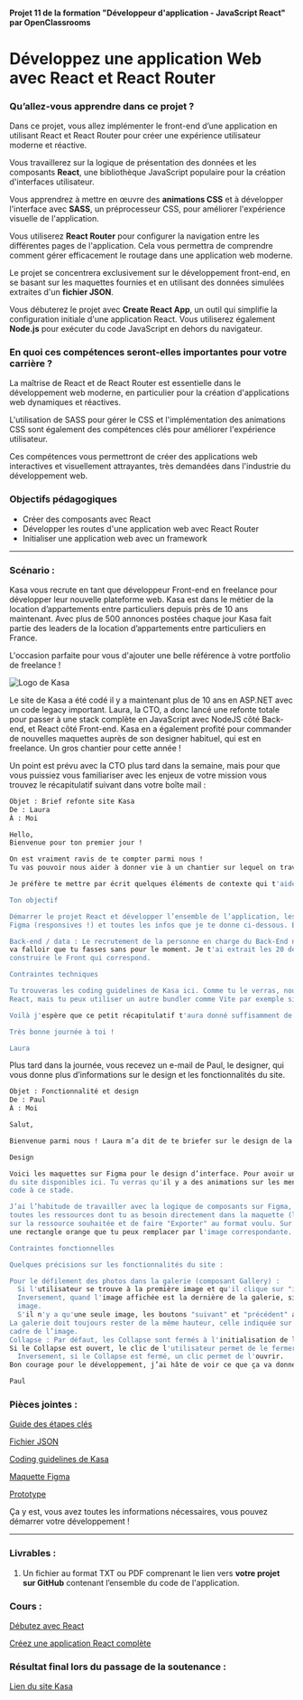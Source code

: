 #### Projet 11 de la formation "Développeur d'application - JavaScript React" par OpenClassrooms

# Développez une application Web avec React et React Router

### Qu’allez-vous apprendre dans ce projet ?
 
Dans ce projet, vous allez implémenter le front-end d’une application en utilisant React et React Router pour créer 
une expérience utilisateur moderne et réactive.

Vous travaillerez sur la logique de présentation des données et les composants **React**, une bibliothèque JavaScript 
populaire pour la création d'interfaces utilisateur.

Vous apprendrez à mettre en œuvre des **animations CSS** et à développer l'interface avec **SASS**, un préprocesseur CSS, 
pour améliorer l'expérience visuelle de l'application.

Vous utiliserez **React Router** pour configurer la navigation entre les différentes pages de l'application. Cela vous 
permettra de comprendre comment gérer efficacement le routage dans une application web moderne.

Le projet se concentrera exclusivement sur le développement front-end, en se basant sur les maquettes fournies et en 
utilisant des données simulées extraites d'un **fichier JSON**.

Vous débuterez le projet avec **Create React App**, un outil qui simplifie la configuration initiale d'une application React. Vous utiliserez également **Node.js** pour exécuter du code JavaScript en dehors du navigateur.

### En quoi ces compétences seront-elles importantes pour votre carrière ? 

La maîtrise de React et de React Router est essentielle dans le développement web moderne, en particulier pour la 
création d'applications web dynamiques et réactives. 

L'utilisation de SASS pour gérer le CSS et l'implémentation des animations CSS sont également des compétences clés 
pour améliorer l'expérience utilisateur. 

Ces compétences vous permettront de créer des applications web interactives et visuellement attrayantes, très 
demandées dans l'industrie du développement web.

### Objectifs pédagogiques
* Créer des composants avec React
* Développer les routes d'une application web avec React Router
* Initialiser une application web avec un framework

***

### Scénario :

Kasa vous recrute en tant que développeur Front-end en freelance pour développer leur nouvelle plateforme web. Kasa est dans le métier de 
la location d’appartements entre particuliers depuis près de 10 ans maintenant. Avec plus de 500 annonces postées chaque jour Kasa fait 
partie des leaders de la location d’appartements entre particuliers en France.

L'occasion parfaite pour vous d'ajouter une belle référence à votre portfolio de freelance !

![Logo de Kasa](https://user.oc-static.com/upload/2022/06/24/16560899769906_FR_811_P8_Banner-Kasa%20%281%29.png)


Le site de Kasa a été codé il y a maintenant plus de 10 ans en ASP.NET avec un code legacy important. Laura, la CTO, a donc lancé une 
refonte totale pour passer à une stack complète en JavaScript avec NodeJS côté Back-end, et React côté Front-end. Kasa en a également 
profité pour commander de nouvelles maquettes auprès de son designer habituel, qui est en freelance. Un gros chantier pour cette année !

Un point est prévu avec la CTO plus tard dans la semaine, mais pour que vous puissiez vous familiariser avec les enjeux de votre mission 
vous trouvez le récapitulatif suivant dans votre boîte mail :


```bash
Objet : Brief refonte site Kasa
De : Laura
À : Moi

Hello,
Bienvenue pour ton premier jour !

On est vraiment ravis de te compter parmi nous !
Tu vas pouvoir nous aider à donner vie à un chantier sur lequel on travaille depuis plusieurs mois.

Je préfère te mettre par écrit quelques éléments de contexte qui t'aideront à te projeter dans ta mission avant notre point de jeudi.

Ton objectif 

Démarrer le projet React et développer l’ensemble de l’application, les composants React, les routes React Router, en suivant les maquettes
Figma (responsives !) et toutes les infos que je te donne ci-dessous. Et ce avec un code de qualité ! 

Back-end / data : Le recrutement de la personne en charge du Back-End n'est pas terminé et va prendre plus de temps que prévu. Du coup, il
va falloir que tu fasses sans pour le moment. Je t'ai extrait les 20 dernières annonces de logements dans ce fichier JSON pour que tu puisses
construire le Front qui correspond.

Contraintes techniques

Tu trouveras les coding guidelines de Kasa ici. Comme tu le verras, nous utilisons habituellement Create React App pour créer les applications
React, mais tu peux utiliser un autre bundler comme Vite par exemple si tu préfères.

Voilà j'espère que ce petit récapitulatif t'aura donné suffisamment de pistes pour aborder sereinement tes premiers jours chez nous.

Très bonne journée à toi !

Laura
```

Plus tard dans la journée, vous recevez un e-mail de Paul, le designer, qui vous donne plus d’informations sur le design et les fonctionnalités 
du site.

```bash
Objet : Fonctionnalité et design
De : Paul
À : Moi

Salut,

Bienvenue parmi nous ! Laura m’a dit de te briefer sur le design de la nouvelle version du site alors voici les infos clés.

Design

Voici les maquettes sur Figma pour le design d’interface. Pour avoir un rendu le plus réaliste possible de l'application, utilise les prototypes
du site disponibles ici. Tu verras qu'il y a des animations sur les menus déroulants mais ce n'est pas indispensable de les intégrer dans ton
code à ce stade.

J’ai l’habitude de travailler avec la logique de composants sur Figma, Sandra m’a dit que ça te faciliterait le travail sur React. Tu trouveras
toutes les ressources dont tu as besoin directement dans la maquette (logo, icônes pour les composants, etc.). Pour cela, il suffit de cliquer
sur la ressource souhaitée et de faire "Exporter" au format voulu. Sur les vignettes des logements, pour les images de couverture, j'ai mis
une rectangle orange que tu peux remplacer par l'image correspondante.

Contraintes fonctionnelles

Quelques précisions sur les fonctionnalités du site :

Pour le défilement des photos dans la galerie (composant Gallery) :
  Si l'utilisateur se trouve à la première image et qu'il clique sur "image précédente", la galerie affiche la dernière image. 
  Inversement, quand l'image affichée est la dernière de la galerie, si l'utilisateur clique sur "image suivante", la galerie affiche la première
  image. 
  S'il n'y a qu'une seule image, les boutons "suivant" et "précédent" ainsi que la numérotation n'apparaissent pas.
La galerie doit toujours rester de la même hauteur, celle indiquée sur la maquette Figma. Les images seront donc coupées et centrées dans le
cadre de l’image.
Collapse : Par défaut, les Collapse sont fermés à l'initialisation de la page. 
Si le Collapse est ouvert, le clic de l'utilisateur permet de le fermer.
  Inversement, si le Collapse est fermé, un clic permet de l'ouvrir.
Bon courage pour le développement, j’ai hâte de voir ce que ça va donner !

Paul
```

### Pièces jointes :

[Guide des étapes clés ](https://course.oc-static.com/projects/D%C3%A9veloppeur+Web/IW_P8+React+Kasa/Guide+d'etapes+cles+-+Creez+une+application+web+de+location+immobiliere+avec+React+1.pdf)

[Fichier JSON](https://s3-eu-west-1.amazonaws.com/course.oc-static.com/projects/Front-End+V2/P9+React+1/logements.json)

[Coding guidelines de Kasa](https://course.oc-static.com/projects/Front-End+V2/P9+React+1/Coding+guidelines+Kasa+FR.pdf)

[Maquette Figma](https://www.figma.com/file/qEno0LwL4ZLkWyeY59kxp1/UI-Design-Kasa-FR?type=design&node-id=0-1&mode=design&t=BeorNz9YLHk4zv3O-0)

[Prototype](https://www.figma.com/proto/qEno0LwL4ZLkWyeY59kxp1/UI-Design-Kasa-FR?type=design&node-id=3-0&scaling=scale-down-width&page-id=0%3A1&starting-point-node-id=3%3A0&show-proto-sidebar=1)


Ça y est, vous avez toutes les informations nécessaires, vous pouvez démarrer votre développement !

***

### Livrables :
1. Un fichier au format TXT ou PDF comprenant le lien vers **votre projet sur GitHub** contenant l’ensemble du code de l'application.

### Cours :
[Débutez avec React](https://openclassrooms.com/fr/courses/7008001-debutez-avec-react)

[Créez une application React complète](https://openclassrooms.com/fr/courses/7150606-creez-une-application-react-complete)

### Résultat final lors du passage de la soutenance :
[Lien du site Kasa](https://olafswan.github.io/OC_DAJR_P11/)
